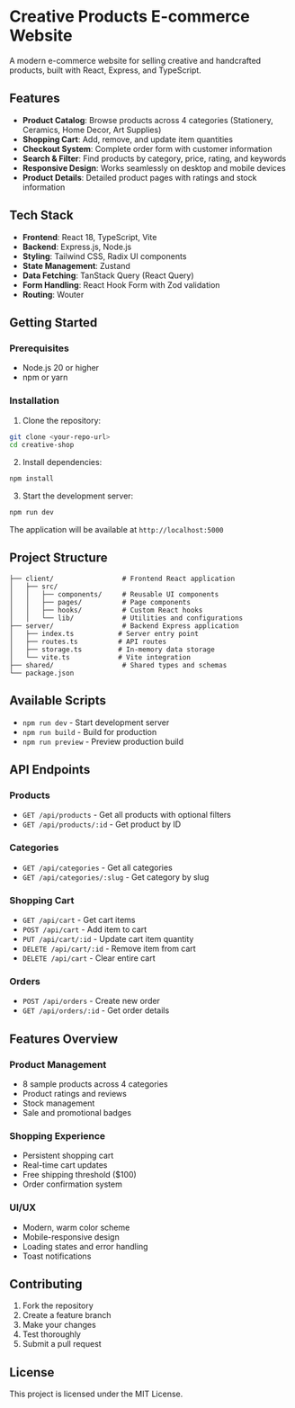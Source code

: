 # Creative Products E-commerce Website

A modern e-commerce website for selling creative and handcrafted products, built with React, Express, and TypeScript.

## Features

- **Product Catalog**: Browse products across 4 categories (Stationery, Ceramics, Home Decor, Art Supplies)
- **Shopping Cart**: Add, remove, and update item quantities
- **Checkout System**: Complete order form with customer information
- **Search & Filter**: Find products by category, price, rating, and keywords
- **Responsive Design**: Works seamlessly on desktop and mobile devices
- **Product Details**: Detailed product pages with ratings and stock information

## Tech Stack

- **Frontend**: React 18, TypeScript, Vite
- **Backend**: Express.js, Node.js
- **Styling**: Tailwind CSS, Radix UI components
- **State Management**: Zustand
- **Data Fetching**: TanStack Query (React Query)
- **Form Handling**: React Hook Form with Zod validation
- **Routing**: Wouter

## Getting Started

### Prerequisites

- Node.js 20 or higher
- npm or yarn

### Installation

1. Clone the repository:
```bash
git clone <your-repo-url>
cd creative-shop
```

2. Install dependencies:
```bash
npm install
```

3. Start the development server:
```bash
npm run dev
```

The application will be available at `http://localhost:5000`

## Project Structure

```
├── client/                 # Frontend React application
│   ├── src/
│   │   ├── components/     # Reusable UI components
│   │   ├── pages/          # Page components
│   │   ├── hooks/          # Custom React hooks
│   │   └── lib/            # Utilities and configurations
├── server/                 # Backend Express application
│   ├── index.ts           # Server entry point
│   ├── routes.ts          # API routes
│   ├── storage.ts         # In-memory data storage
│   └── vite.ts            # Vite integration
├── shared/                 # Shared types and schemas
└── package.json
```

## Available Scripts

- `npm run dev` - Start development server
- `npm run build` - Build for production
- `npm run preview` - Preview production build

## API Endpoints

### Products
- `GET /api/products` - Get all products with optional filters
- `GET /api/products/:id` - Get product by ID

### Categories
- `GET /api/categories` - Get all categories
- `GET /api/categories/:slug` - Get category by slug

### Shopping Cart
- `GET /api/cart` - Get cart items
- `POST /api/cart` - Add item to cart
- `PUT /api/cart/:id` - Update cart item quantity
- `DELETE /api/cart/:id` - Remove item from cart
- `DELETE /api/cart` - Clear entire cart

### Orders
- `POST /api/orders` - Create new order
- `GET /api/orders/:id` - Get order details

## Features Overview

### Product Management
- 8 sample products across 4 categories
- Product ratings and reviews
- Stock management
- Sale and promotional badges

### Shopping Experience
- Persistent shopping cart
- Real-time cart updates
- Free shipping threshold ($100)
- Order confirmation system

### UI/UX
- Modern, warm color scheme
- Mobile-responsive design
- Loading states and error handling
- Toast notifications

## Contributing

1. Fork the repository
2. Create a feature branch
3. Make your changes
4. Test thoroughly
5. Submit a pull request

## License

This project is licensed under the MIT License.